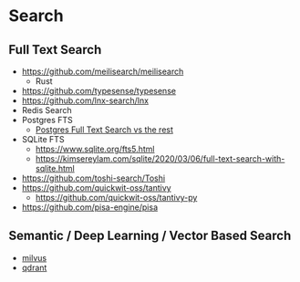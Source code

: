 # Search


## Full Text Search

- https://github.com/meilisearch/meilisearch
  - Rust
- https://github.com/typesense/typesense
- https://github.com/lnx-search/lnx
- Redis Search
- Postgres FTS
	- [Postgres Full Text Search vs the rest](https://supabase.com/blog/postgres-full-text-search-vs-the-rest)
- SQLite FTS
  - https://www.sqlite.org/fts5.html
  - https://kimsereylam.com/sqlite/2020/03/06/full-text-search-with-sqlite.html
- https://github.com/toshi-search/Toshi
- https://github.com/quickwit-oss/tantivy
  - https://github.com/quickwit-oss/tantivy-py
- https://github.com/pisa-engine/pisa



## Semantic / Deep Learning / Vector Based Search

- [milvus](https://github.com/milvus-io/milvus)
- [qdrant](https://github.com/qdrant/qdrant)
